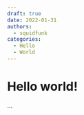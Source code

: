 ```yaml
---
draft: true 
date: 2022-01-31
authors:
  - squidfunk
categories:
  - Hello
  - World
---
```


# Hello world!
...
